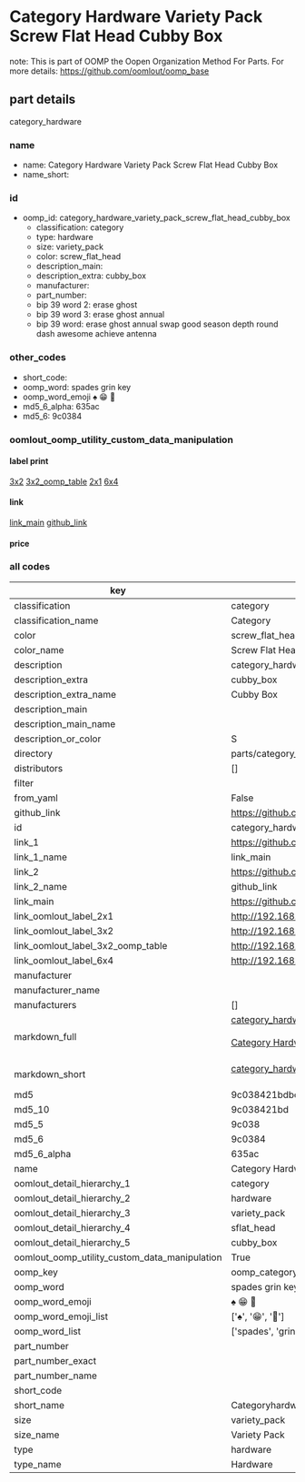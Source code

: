 # Category Hardware Variety Pack Screw Flat Head Cubby Box  

note: This is part of OOMP the Oopen Organization Method For Parts. For more details: https://github.com/oomlout/oomp_base

##  part details



category_hardware

### name
* name: Category Hardware Variety Pack Screw Flat Head Cubby Box
* name_short: 
### id
* oomp_id: category_hardware_variety_pack_screw_flat_head_cubby_box
  * classification: category
  * type: hardware
  * size: variety_pack
  * color: screw_flat_head
  * description_main: 
  * description_extra: cubby_box
  * manufacturer: 
  * part_number: 
  * bip 39 word 2: erase ghost
  * bip 39 word 3: erase ghost annual
  * bip 39 word: erase ghost annual swap good season depth round dash awesome achieve antenna

### other_codes
* short_code: 
* oomp_word: spades grin key
* oomp_word_emoji :spades: :grin: :key:
* md5_6_alpha: 635ac
* md5_6: 9c0384






### oomlout_oomp_utility_custom_data_manipulation
#### label print
[3x2](http://192.168.1.245:1112/?label=oomp%20635ac)
[3x2_oomp_table](http://192.168.1.107:1112/?label=oomp%20635ac)
[2x1](http://192.168.1.242:1112/?label=oomp%20635ac)
[6x4](http://192.168.1.55:1112/?label=oomp%20635ac)    

#### link

[link_main](https://github.com/oomlout/oomlout_oomp_current_version_messy/tree/main/parts/category_hardware_variety_pack_screw_flat_head_cubby_box) [github_link](https://github.com/oomlout/oomlout_oomp_part_src/tree/main/parts/category_hardware_variety_pack_screw_flat_head_cubby_box)                             

#### price







### all codes 
| key | value |  
| --- | --- |  
| classification | category |  
| classification_name | Category |  
| color | screw_flat_head |  
| color_name | Screw Flat Head |  
| description | category_hardware |  
| description_extra | cubby_box |  
| description_extra_name | Cubby Box |  
| description_main |  |  
| description_main_name |  |  
| description_or_color | S  |  
| directory | parts/category_hardware_variety_pack_screw_flat_head_cubby_box |  
| distributors | [] |  
| filter |  |  
| from_yaml | False |  
| github_link | https://github.com/oomlout/oomlout_oomp_part_src/tree/main/parts/category_hardware_variety_pack_screw_flat_head_cubby_box |  
| id | category_hardware_variety_pack_screw_flat_head_cubby_box |  
| link_1 | https://github.com/oomlout/oomlout_oomp_current_version_messy/tree/main/parts/category_hardware_variety_pack_screw_flat_head_cubby_box |  
| link_1_name | link_main |  
| link_2 | https://github.com/oomlout/oomlout_oomp_part_src/tree/main/parts/category_hardware_variety_pack_screw_flat_head_cubby_box |  
| link_2_name | github_link |  
| link_main | https://github.com/oomlout/oomlout_oomp_current_version_messy/tree/main/parts/category_hardware_variety_pack_screw_flat_head_cubby_box |  
| link_oomlout_label_2x1 | http://192.168.1.242:1112/?label=oomp%20635ac |  
| link_oomlout_label_3x2 | http://192.168.1.245:1112/?label=oomp%20635ac |  
| link_oomlout_label_3x2_oomp_table | http://192.168.1.107:1112/?label=oomp%20635ac |  
| link_oomlout_label_6x4 | http://192.168.1.55:1112/?label=oomp%20635ac |  
| manufacturer |  |  
| manufacturer_name |  |  
| manufacturers | [] |  
| markdown_full | [category_hardware_variety_pack_screw_flat_head_cubby_box](https://github.com/oomlout/oomlout_oomp_current_version_messy/tree/main/parts/category_hardware_variety_pack_screw_flat_head_cubby_box)<br>[](https://github.com/oomlout/oomlout_oomp_current_version_messy/tree/main/parts/category_hardware_variety_pack_screw_flat_head_cubby_box)<br>[Category Hardware Variety Pack Screw Flat Head Cubby Box](https://github.com/oomlout/oomlout_oomp_current_version_messy/tree/main/parts/category_hardware_variety_pack_screw_flat_head_cubby_box)<br><br> |  
| markdown_short | [category_hardware_variety_pack_screw_flat_head_cubby_box](https://github.com/oomlout/oomlout_oomp_current_version_messy/tree/main/parts/category_hardware_variety_pack_screw_flat_head_cubby_box)<br><br> |  
| md5 | 9c038421bdbc676708b23db412d86263 |  
| md5_10 | 9c038421bd |  
| md5_5 | 9c038 |  
| md5_6 | 9c0384 |  
| md5_6_alpha | 635ac |  
| name | Category Hardware Variety Pack Screw Flat Head Cubby Box |  
| oomlout_detail_hierarchy_1 | category |  
| oomlout_detail_hierarchy_2 | hardware |  
| oomlout_detail_hierarchy_3 | variety_pack |  
| oomlout_detail_hierarchy_4 | sflat_head |  
| oomlout_detail_hierarchy_5 | cubby_box |  
| oomlout_oomp_utility_custom_data_manipulation | True |  
| oomp_key | oomp_category_hardware_variety_pack_screw_flat_head_cubby_box |  
| oomp_word | spades grin key |  
| oomp_word_emoji | :spades: :grin: :key: |  
| oomp_word_emoji_list | [':spades:', ':grin:', ':key:'] |  
| oomp_word_list | ['spades', 'grin', 'key'] |  
| part_number |  |  
| part_number_exact |  |  
| part_number_name |  |  
| short_code |  |  
| short_name | Categoryhardware |  
| size | variety_pack |  
| size_name | Variety Pack |  
| type | hardware |  
| type_name | Hardware |  
